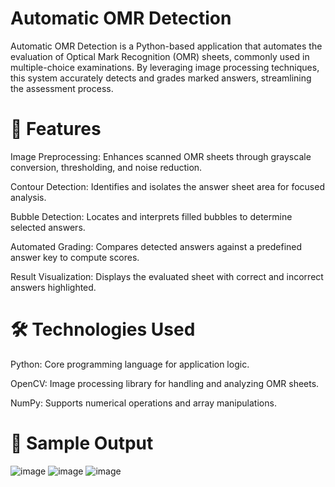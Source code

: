 # Automatic OMR Detection
Automatic OMR Detection is a Python-based application that automates the evaluation of Optical Mark Recognition (OMR) sheets, commonly used in multiple-choice examinations. By leveraging image processing techniques, this system accurately detects and grades marked answers, streamlining the assessment process.

# 📌 Features

Image Preprocessing: Enhances scanned OMR sheets through grayscale conversion, thresholding, and noise reduction.

Contour Detection: Identifies and isolates the answer sheet area for focused analysis.

Bubble Detection: Locates and interprets filled bubbles to determine selected answers.

Automated Grading: Compares detected answers against a predefined answer key to compute scores.

Result Visualization: Displays the evaluated sheet with correct and incorrect answers highlighted.​

# 🛠️ Technologies Used
Python: Core programming language for application logic.

OpenCV: Image processing library for handling and analyzing OMR sheets.

NumPy: Supports numerical operations and array manipulations.

# 📸 Sample Output
![image](https://github.com/user-attachments/assets/a510d09a-172a-4c97-8e50-d2f92065d2cd)
![image](https://github.com/user-attachments/assets/84007045-1b8d-4806-96df-047eb559ce54)
![image](https://github.com/user-attachments/assets/a726b5eb-555c-46e0-9c13-ddc8c3b0d425)



